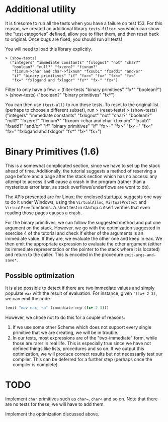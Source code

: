 # Additional utility
It is tiresome to run all the tests when you have a failure on test 153.
For this reason, we created an additional library `tests-filter.scm` which 
can show the "test categories" defined, allow you to filter them, and then
reset back to original. Once bugs are fixed, you should run all tests!

You will need to load this library explicitly.

    > (show-tests)
      ("integers" "immediate constants" "fxlognot" "not" "char?"
       "boolean?" "null?" "fxzero?" "fixnum?"
       "fixnum->char and char->fixnum" "fxsub1" "fxadd1" "and/or"
       "if" "binary primitives" "if" "fx>=" "fx>" "fx<=" "fx<"
       "fx=" "fxlogand and fxlogor" "fx*" "fx-" "fx+")

Filter to only have a few:
    > (filter-tests "binary primitives" "fx*" "boolean?")
    > (show-tests)
      ("boolean?" "binary primitives" "fx*")

You can then use `(test-all)` to run these tests. To reset to the original
list (perhaps to choose a different subset), run 
    > (reset-tests)
    > (show-tests)
      ("integers" "immediate constants" "fxlognot" "not" "char?"
       "boolean?" "null?" "fxzero?" "fixnum?"
       "fixnum->char and char->fixnum" "fxsub1" "fxadd1" "and/or"
       "if" "binary primitives" "if" "fx>=" "fx>" "fx<=" "fx<"
       "fx=" "fxlogand and fxlogor" "fx*" "fx-" "fx+")

# Binary Primitives (1.6)

This is a somewhat complicated section, since we have to set up the stack 
ahead of time. Additionally, the tutorial suggests a method of reserving a
page before and a page after the stack section which has no access: any
attempt to access it will cause a crash in the program (rather than a
mysterious error later, as stack overflows/underflows are wont to do).

The APIs presented are for Linux; the enclosed [startup.c](startup.c) suggests
one way to do it under Windows, using the `VirtualAlloc`, `VirtualProtect` and
`VirtualFree` functions. A short test in startup.c itself verifies that even
reading those pages causes a crash.

For the binary primitives, we can follow the suggested method and put one 
argument on the stack. However, we go with the optimization suggested in
exercise 4 of the tutorial and check if either of the arguments is an immediate
value. If they are, we evaluate the other one and keep in eax. We then emit
the appropriate expression to evaluate the other argument (either its immediate
representation or the pointer to the stack where it is located) and return
to the caller. This is encoded in the procedure `emit-args-and-save*`.

## Possible optimization
It is also possible to detect if there are two immediate values and simply
populate `eax` with the result of evaluation. For instance, given
`'(fx+ 2 3)`, we can emit the code
```scheme
(emit "mov eax, ~a" (immediate-rep (fx+ 2 3)))
```
However, we chose not to do this for a couple of reasons:
1. If we use some other Scheme which does not support every single primitive
   that we are creating, we will be in trouble.
2. In our tests, most expressions are of the "two-immediate" form, while
   those are rarer in real life. This is especially true since we have not
   defined things like lists, procedures and so on. If we output this
   optimization, we will produce correct results but not necessarily test
   our compiler. This can be deferred for a further step (perhaps once the
   compiler is complete).

# TODO
Implement `char` primitives such as `char=`, `char<` and so on. Note that there
are no tests for these, we will have to add them.

Implement the optimization discussed above.
